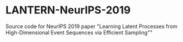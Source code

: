 # LANTERN-NeurIPS-2019
Source code for NeurIPS 2019 paper "Learning Latent Processes from High-Dimensional Event Sequences via Efficient Sampling""
